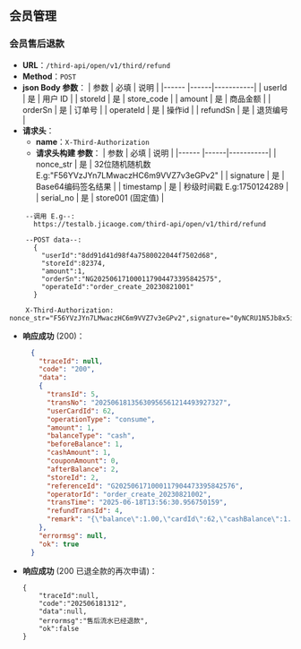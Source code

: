 ## 会员管理
### 会员售后退款
- **URL**：`/third-api/open/v1/third/refund`
- **Method**：`POST`
- **json Body 参数**：
  | 参数     | 必填 | 说明      |
  |------    |------|-----------|
  | userId   | 是   | 用户 ID   |
  | storeId   | 是   |  store_code  |
  | amount   | 是   |  商品金额    |
  | orderSn   | 是   |  订单号  |
  | operateId   | 是   |  操作id  |
  | refundSn   | 是   |  退货编号  |
- **请求头**：
   - **name**：`X-Third-Authorization`
  - **请求头构建 参数**：
    | 参数     | 必填 | 说明      |
    |------    |------|-----------|
    | nonce_str   | 是   | 32位随机随机数 E.g:"F56YVzJYn7LMwaczHC6m9VVZ7v3eGPv2" |
    | signature   | 是   |  Base64编码签名结果  |
    | timestamp   | 是   |  秒级时间戳 E.g:1750124289 |
    | serial_no   | 是   |  store001  (固定值)  |
```
    --调用 E.g--:
      https://testalb.jicaoge.com/third-api/open/v1/third/refund

    --POST data--:
      {
        "userId":"8dd91d41d98f4a7580022044f7502d68",
        "storeId":82374,
        "amount":1,
        "orderSn":"NG202506171000117904473395842575",
        "operateId":"order_create_20230821001"
      }

    X-Third-Authorization: nonce_str="F56YVzJYn7LMwaczHC6m9VVZ7v3eGPv2",signature="0yNCRU1N5Jb8x5iShrXv1ITa8Sh//9Q/RmaGLfU46oQKjavKPwAomY9atQmFDG8xgIvIOaAZ2WoUSwB5DWNcrD9gp1SGYVklbP3mmgPsiMNolwIofdxLfRDv8KKK9QYCyW4PtyYnXPaNfcpVCLSGt+8oDpe23H2gUsYITu2KJpvcrgD4tg/P+Sl85FBTzFynU9+vJ3gADd77KlA3SoMdXf69CUzGhyAfEF51gvHQ0m8Gbs1+QpQqc8lxzRB20+kRVXkJHLbppzLcu7thME21xaJlF/SeOm7IstqzBYuhEk4unLf5f28yEdnVxDTSq0aZKr73mPAzC/F0Ha+4885qsw==",timestamp="1750124289",serial_no="store001"

```
- **响应成功** (200)：
  ```json
    {
      "traceId": null,
      "code": "200",
      "data":
      {
        "transId": 5,
        "transNo": "20250618135630956561214493927327",
        "userCardId": 62,
        "operationType": "consume",
        "amount": 1,
        "balanceType": "cash",
        "beforeBalance": 1,
        "cashAmount": 1,
        "couponAmount": 0,
        "afterBalance": 2,
        "storeId": 2,
        "referenceId": "G202506171000117904473395842576",
        "operatorId": "order_create_20230821002",
        "transTime": "2025-06-18T13:56:30.956750159",
        "refundTransId": 4,
        "remark": "{\"balance\":1.00,\"cardId\":62,\"cashBalance\":1.00,\"couponBalance\":0.00,\"createTime\":\"2025-06-16 20:48:36\",\"updateTime\":\"2025-06-18 13:55:32.101\",\"userCardId\":62,\"userId\":\"8dd91d41d98f4a7580022044f7502d68\",\"version\":4,\"refundSn\":\"ean1KzyuGyVgExvySLLEHd2EVf9954Nv\"}"
      },
      "errormsg": null,
      "ok": true
    }
- **响应成功** (200 已退全款的再次申请)：
  ```
  {
      "traceId":null,
      "code":"202506181312",
      "data":null,
      "errormsg":"售后流水已经退款",
      "ok":false
  }

